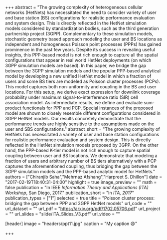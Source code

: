 +++
abstract = "The growing complexity of heterogeneous cellular networks (HetNets) has necessitated the need to consider variety of user and base station (BS) configurations for realistic performance evaluation and system design. This is directly reflected in the HetNet simulation models considered by standardization bodies, such as the third generation partnership project (3GPP). Complementary to these simulation models, stochastic geometry based approach modeling the user and BS locations as independent and homogeneous Poisson point processes (PPPs) has gained prominence in the past few years. Despite its success in revealing useful insights, this PPP-based model is not rich enough to capture all the spatial configurations that appear in real world HetNet deployments (on which 3GPP simulation models are based). In this paper, we bridge the gap between the 3GPP simulation models and the popular PPP-based analytical model by developing a new unified HetNet model in which a fraction of users and some BS tiers are modeled as Poisson cluster processes (PCPs). This model captures both non-uniformity and coupling in the BS and user locations. For this setup, we derive exact expression for downlink coverage probability under maximum signal-to-interference ratio (SIR) cell association model. As intermediate results, we define and evaluate sum-product functionals for PPP and PCP. Special instances of the proposed model are shown to closely resemble different configurations considered in 3GPP HetNet models. Our results concretely demonstrate that the performance trends are highly sensitive to the assumptions made on the user and SBS configurations."
abstract_short = "The growing complexity of HetNets has necessitated a variety of user and base station configurations  for realistic performance evaluation and system design. This is directly reflected in the HetNet simulation models proposed by  3GPP. On the other hand, the PPP-based K-tier model is not rich enough to capture spatial coupling between user and BS locations. We demonstrate that modeling a fraction of users and arbitrary number of BS tiers alternatively with a PCP captures the aforementioned coupling, thus bridging the gap between the 3GPP simulation models and the PPP-based analytic model for HetNets."
authors = ["Chiranjib Saha","Mehrnaz Afshang","Harpreet S. Dhillon"]
date = "2017-02-19T18:40:31-04:00"
highlight = true
image_preview = ""
math = false
publication = "In IEEE *Information Theory and Applications (ITA) Workshop*,  San Diego, 2017."
publication_short = "In *ITA, 2017*"
publication_types = ["1"]
selected = true
title = "Poisson cluster process: bridging the gap between PPP and 3GPP HetNet models"
url_code = ""
url_dataset = ""
url_pdf = "https://arxiv.org/pdf/1702.05706.pdf"
url_project = ""
url_slides = "slide/ITA_Slides_V3.pdf"
url_video = ""

[header]
  image = "headers/ppt11.jpg"
  caption = "My caption :smile:"

+++

